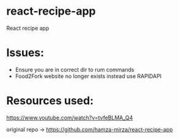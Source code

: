 # react-recipe-app
React recipe app

# Issues:
- Ensure you are in correct dir to rum commands
- Food2Fork website no longer exists instead use RAPIDAPI 

# Resources used:

https://www.youtube.com/watch?v=tvfeBLMA_Q4


original repo -> https://github.com/hamza-mirza/react-recipe-app